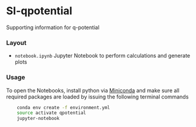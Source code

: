 # SI-qpotential
Supporting information for q-potential

### Layout

- `notebook.ipynb` Jupyter Notebook to perform calculations and generate plots

### Usage

To open the Notebooks, install python via [Miniconda](https://conda.io/miniconda.html) and make sure all required packages are loaded
by issuing the following terminal commands

```bash
    conda env create -f environment.yml
    source activate qpotential
    jupyter-notebook
```
